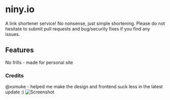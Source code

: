 # niny.io

A link shortener service! No nonsense, just simple shortening. Please do not hesitate to submit pull requests and bug/security fixes if you find any issues.

## Features

No frills - made for personal site

### Credits

@xsmuke - helped me make the design and frontend suck less in the latest update :)
![Screenshot](https://cdn.glitch.com/a7e04da2-2c33-4944-b6a3-cd536c6424d9%2Febc21d03-26ea-44fe-95c3-1fe4d97fe6ad.image.png?v=1601320982637)
